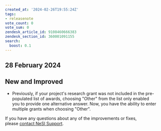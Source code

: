 ```yaml
---
created_at: '2024-02-26T19:55:24Z'
tags:
- releasenote
vote_count: 0
vote_sum: 0
zendesk_article_id: 9108460666383
zendesk_section_id: 360001091155
search:
  boost: 0.1
---
```


## 28 February 2024

## New and Improved

- Previously, if your project's research grant was not included in the
 pre-populated list of awards, choosing "Other" from the list only
 enabled you to provide one alternative answer. Now, you have the
 ability to enter multiple grants when choosing "Other".

If you have any questions about any of the improvements or fixes,
please [contact NeSI Support](mailto:support@nesi.org.nz).
